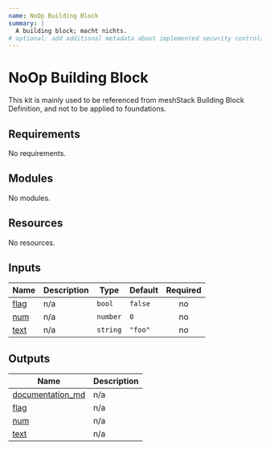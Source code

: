 ```yaml
---
name: NoOp Building Block
summary: |
  A building block; macht nichts.
# optional: add additional metadata about implemented security controls
---
```


# NoOp Building Block

This kit is mainly used to be referenced from meshStack Building Block Definition, and not to be applied to foundations.

<!-- BEGIN_TF_DOCS -->
## Requirements

No requirements.

## Modules

No modules.

## Resources

No resources.

## Inputs

| Name | Description | Type | Default | Required |
|------|-------------|------|---------|:--------:|
| <a name="input_flag"></a> [flag](#input\_flag) | n/a | `bool` | `false` | no |
| <a name="input_num"></a> [num](#input\_num) | n/a | `number` | `0` | no |
| <a name="input_text"></a> [text](#input\_text) | n/a | `string` | `"foo"` | no |

## Outputs

| Name | Description |
|------|-------------|
| <a name="output_documentation_md"></a> [documentation\_md](#output\_documentation\_md) | n/a |
| <a name="output_flag"></a> [flag](#output\_flag) | n/a |
| <a name="output_num"></a> [num](#output\_num) | n/a |
| <a name="output_text"></a> [text](#output\_text) | n/a |
<!-- END_TF_DOCS -->